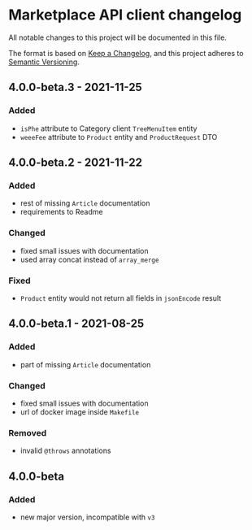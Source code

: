 # Marketplace API client changelog

All notable changes to this project will be documented in this file.

The format is based on [Keep a Changelog](https://keepachangelog.com/en/1.0.0/), and this project adheres to [Semantic Versioning](https://semver.org/spec/v2.0.0.html).

## 4.0.0-beta.3 - 2021-11-25

### Added

- `isPhe` attribute to Category client `TreeMenuItem` entity
- `weeeFee` attribute to `Product` entity and `ProductRequest` DTO

## 4.0.0-beta.2 - 2021-11-22

### Added

- rest of missing `Article` documentation
- requirements to Readme

### Changed

- fixed small issues with documentation
- used array concat instead of `array_merge`

### Fixed

- `Product` entity would not return all fields in `jsonEncode` result

## 4.0.0-beta.1 - 2021-08-25

### Added

- part of missing `Article` documentation

### Changed

- fixed small issues with documentation
- url of docker image inside `Makefile`

### Removed

- invalid `@throws` annotations

## 4.0.0-beta

### Added

- new major version, incompatible with `v3`
